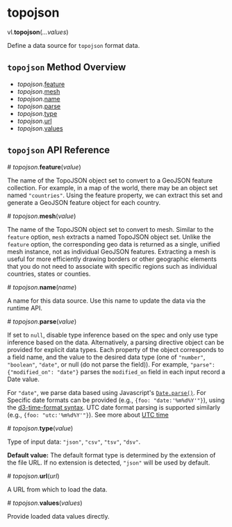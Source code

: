 # topojson

vl.<b>topojson</b>(<em>...values</em>)

Define a data source for <code>topojson</code> format data.

## <code>topojson</code> Method Overview

* <em>topojson</em>.<a href="#feature">feature</a>
* <em>topojson</em>.<a href="#mesh">mesh</a>
* <em>topojson</em>.<a href="#name">name</a>
* <em>topojson</em>.<a href="#parse">parse</a>
* <em>topojson</em>.<a href="#type">type</a>
* <em>topojson</em>.<a href="#url">url</a>
* <em>topojson</em>.<a href="#values">values</a>

## <code>topojson</code> API Reference

<a name="feature">#</a>
<em>topojson</em>.<b>feature</b>(<em>value</em>)

The name of the TopoJSON object set to convert to a GeoJSON feature collection.
For example, in a map of the world, there may be an object set named `"countries"`.
Using the feature property, we can extract this set and generate a GeoJSON feature object for each country.

<a name="mesh">#</a>
<em>topojson</em>.<b>mesh</b>(<em>value</em>)

The name of the TopoJSON object set to convert to mesh.
Similar to the `feature` option, `mesh` extracts a named TopoJSON object set.
  Unlike the `feature` option, the corresponding geo data is returned as a single, unified mesh instance, not as individual GeoJSON features.
Extracting a mesh is useful for more efficiently drawing borders or other geographic elements that you do not need to associate with specific regions such as individual countries, states or counties.

<a name="name">#</a>
<em>topojson</em>.<b>name</b>(<em>name</em>)

A name for this data source. Use this name to update the data via the runtime API.

<a name="parse">#</a>
<em>topojson</em>.<b>parse</b>(<em>value</em>)

If set to `null`, disable type inference based on the spec and only use type inference based on the data.
Alternatively, a parsing directive object can be provided for explicit data types. Each property of the object corresponds to a field name, and the value to the desired data type (one of `"number"`, `"boolean"`, `"date"`, or null (do not parse the field)).
For example, `"parse": {"modified_on": "date"}` parses the `modified_on` field in each input record a Date value.

For `"date"`, we parse data based using Javascript's [`Date.parse()`](https://developer.mozilla.org/en-US/docs/Web/JavaScript/Reference/Global_Objects/Date/parse).
For Specific date formats can be provided (e.g., `{foo: "date:'%m%d%Y'"}`), using the [d3-time-format syntax](https://github.com/d3/d3-time-format#locale_format). UTC date format parsing is supported similarly (e.g., `{foo: "utc:'%m%d%Y'"}`). See more about [UTC time](https://vega.github.io/vega-lite/docs/timeunit.html#utc)

<a name="type">#</a>
<em>topojson</em>.<b>type</b>(<em>value</em>)

Type of input data: `"json"`, `"csv"`, `"tsv"`, `"dsv"`.

__Default value:__  The default format type is determined by the extension of the file URL.
If no extension is detected, `"json"` will be used by default.

<a name="url">#</a>
<em>topojson</em>.<b>url</b>(<em>url</em>)

A URL from which to load the data.

<a name="values">#</a>
<em>topojson</em>.<b>values</b>(<em>values</em>)

Provide loaded data values directly.

